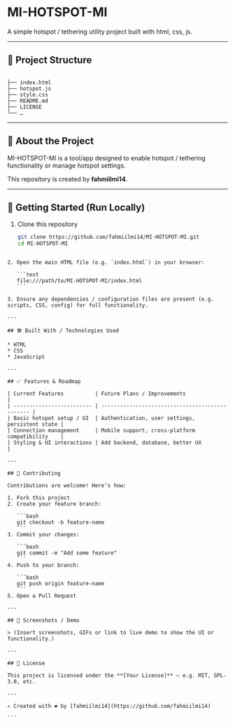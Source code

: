 # MI-HOTSPOT-MI

A simple hotspot / tethering utility project built with html, css, js.

---

## 📂 Project Structure

```

├── index.html
├── hotspot.js
├── style.css
├── README.md
├── LICENSE
└── …

````

---

## 📝 About the Project

MI-HOTSPOT-MI is a tool/app designed to enable hotspot / tethering functionality or manage hotspot settings.  


This repository is created by **fahmiilmi14**.  

---

## 🚀 Getting Started (Run Locally)

1. Clone this repository  
   ```bash
   git clone https://github.com/fahmiilmi14/MI-HOTSPOT-MI.git
   cd MI-HOTSPOT-MI
````

2. Open the main HTML file (e.g. `index.html`) in your browser:

   ```text
   file:///path/to/MI-HOTSPOT-MI/index.html
   ```

3. Ensure any dependencies / configuration files are present (e.g. scripts, CSS, config) for full functionality.

---

## 🛠 Built With / Technologies Used

* HTML
* CSS
* JavaScript

---

## ✅ Features & Roadmap

| Current Features          | Future Plans / Improvements                     |
| ------------------------- | ----------------------------------------------- |
| Basic hotspot setup / UI  | Authentication, user settings, persistent state |
| Connection management     | Mobile support, cross-platform compatibility    |
| Styling & UI interactions | Add backend, database, better UX                |

---

## 🤝 Contributing

Contributions are welcome! Here’s how:

1. Fork this project
2. Create your feature branch:

   ```bash
   git checkout -b feature-name
   ```
3. Commit your changes:

   ```bash
   git commit -m "Add some feature"
   ```
4. Push to your branch:

   ```bash
   git push origin feature-name
   ```
5. Open a Pull Request

---

## 📸 Screenshots / Demo

> (Insert screenshots, GIFs or link to live demo to show the UI or functionality.)

---

## 📄 License

This project is licensed under the **[Your License]** — e.g. MIT, GPL-3.0, etc.

---

✍️ Created with ❤️ by [fahmiilmi14](https://github.com/fahmiilmi14)

```
